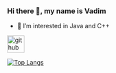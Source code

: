 ### Hi there 👋, my name is Vadim 

- 🌱 I’m interested in Java and C++ 


[<img src='https://cdn.jsdelivr.net/npm/simple-icons@3.0.1/icons/github.svg' alt='github' height='40'>](https://github.com/VxDxK)  

[![Top Langs](https://github-readme-stats.vercel.app/api/top-langs/?username=VxDxK)](https://github.com/anuraghazra/github-readme-stats)
